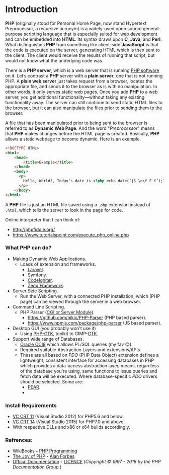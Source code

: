 # Introduction
**PHP** (originally stood for Personal Home Page, now stand Hypertext Preprocessor, a recursive acronym) is a widely-used open source general-purpose scripting language that is especially suited for web development and can be embedded into **HTML**. Its syntax draws upon **C**, **Java**, and **Perl**. What distinguishes **PHP** from something like client-side **JavaScript** is that the code is executed on the server, generating HTML which is then sent to the client. The client would receive the results of running that script, but would not know what the underlying code was.

There is a **PHP server**, which is a web server that is running <u>PHP software</u> on it. Let’s contrast a **PHP** server with a **plain server**, one that is not running PHP. A **plain web server** just takes request from a browser, locates the appropriate file, and sends it to the browser as is with no manipulation. In other words, it only serves static web pages. Once you add **PHP** to a web server, you get additional functionality—without taking any existing functionality away. The server can still continue to send static HTML files to the browser, but it can also manipulate the files prior to sending them to the browser.

A file that has been manipulated prior to being sent to the browser is referred to as **Dynamic Web Page**. And the word "*Preprocessor*" means that **PHP** makes changes before the HTML page is created. Basically, **PHP** allows a static webpage to become dynamic. Here is an example.

```html
<!DOCTYPE HTML>
<html>
    <head>
        <title>Example</title>
    </head>
    <body>
      <p>
        Hello, World!, Today's date is <?php echo date(‘jS \o\f F Y’);?>.
      </p>
    </body>
</html>
```

A **PHP** file is just an HTML file saved using a `.php` extension instead of `.html`, which tells the server to look in the page for code.

Online interpreter that I can think of:
- http://phpfiddle.org/
- https://www.tutorialspoint.com/execute_php_online.php

### What PHP can do?
- Making Dynamic Web Applications.
    - Loads of extension and frameworks.
        - [Laravel](https://laravel.com/).
        - [Symfony](https://symfony.com/).
        - [CodeIgniter](https://www.codeigniter.com/).
        - [Zend Framework](https://framework.zend.com/).
- Server Side Scripting.
    - Run the Web Server, with a connected PHP installation, which (PHP page) can be viewed through the server in a web browser.
- Command Line Scripting.
    - PHP Parser ([CGI or Server Module](http://www.hackingwithphp.com/18/6/0/php-as-a-cgi-or-a-module)).
        - https://github.com/nikic/PHP-Parser (PHP based parser).
        - https://www.npmjs.com/package/php-parser (JS based parser).
- Desktop GUI (you probably won't use it)
    - Using [PHP-GTK](http://www.php-gtk.com.br/home), toolkit to GIMP-[GTK](https://www.gtk.org/).
- Support wide range of Databases.
    - [Oracle OCI8](www.oracle.com/technetwork/database/features/oci/index-090945.html) which allows PL/SQL queries (my fav 😍).
    - Required suitable Abstraction Layers and extensions/APIs.
    - These are all based on *PDO* (PHP Data Object) extension defines a lightweight, consistent interface for accessing databases in PHP which provides a data-access abstraction layer, means, regardless of the database you're using, same functions to issue queries and fetch data will be executed. Where database-specific *PDO* drivers should be selected. Some are:
        - [PEAR](http://pear.php.net/package/MDB2).
        - 

### Install Requirements
- [VC CRT 11](https://www.microsoft.com/en-us/download/details.aspx?id=30679) (Visual Studio 2012) for PHP5.6 and below.
- [VC CRT 14](https://www.microsoft.com/en-us/download/details.aspx?id=48145) (Visual Studio 2015) for PHP7.0 and above.
- With respective DLLs and x86 or x64 builds accordingly.

### Refrences:
- WikiBooks **-** [PHP Programming](https://en.wikibooks.org/wiki/PHP_Programming)
- [The Joy of PHP](http://www.joyofphp.com/) **-** [Alan Forbes](https://datenpdf.com/viewer/web/viewer.html?file=https%3A%2F%2Fdatenpdf.com%2FdownloadFile%2Fthe-joy-of-php-alan-forbes-html-element-php_pdf%3Fpreview%3D1#%5B%7B%22num%22%3A38%2C%22gen%22%3A0%7D%2C%7B%22name%22%3A%22XYZ%22%7D%2C36%2C807%2Cnull%5D)
- [Offical Documentation](http://php.net/docs.php) **-** [LICENCE](http://php.net/manual/en/cc.license.php) (*Copyright © 1997 - 2018 by the PHP Documentation Group.*)
